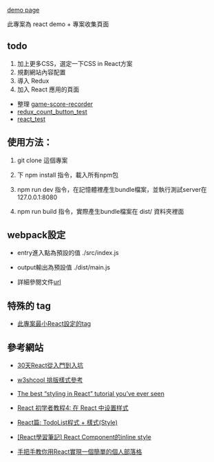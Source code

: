[demo page](https://nicehorse06.github.io/demo-collections/dist/index.html)

此專案為 react demo + 專案收集頁面

## todo

1. 加上更多CSS，選定一下CSS in React方案
2. 規劃網站內容配置
3. 導入 Redux 
4. 加入 React 應用的頁面

* 整理 [game-score-recorder](https://github.com/nicehorse06/game-score-recorder)
* [redux_count_button_test](https://github.com/nicehorse06/redux_count_button_test)
* [react_test](https://github.com/nicehorse06/react_test)

## 使用方法：

1. git clone 這個專案

2. 下 npm install 指令，載入所有npm包

3. npm run dev 指令，在記憶體裡產生bundle檔案，並執行測試server在 127.0.0.1:8080

4. npm run build 指令，實際產生bundle檔案在 dist/ 資料夾裡面

## webpack設定

* entry進入點為預設的值 ./src/index.js

* output輸出為預設值 ./dist/main.js

* 詳細參閱文件[url](https://webpack.js.org/concepts/)

## 特殊的 tag

* [此專案最小React設定的tag](https://github.com/nicehorse06/demo-collections/tree/v0.0.1)

## 參考網站
* [30天React從入門到入坑](https://ithelp.ithome.com.tw/users/20107317/ironman/1261)

* [w3shcool 排版樣式參考](https://www.w3schools.com/css/css_templates.asp)

* [The best “styling in React” tutorial you’ve ever seen](https://blog.logrocket.com/the-best-styling-in-react-tutorial-youve-ever-seen-676f1284b945)

* [React 初学者教程4: 在 React 中设置样式](https://www.w3cplus.com/react/styling-in-react.html)

* [React篇: TodoList程式 + 樣式(Style)](https://github.com/eyesofkids/ironman2017/tree/master/day19_todolist_style/)

* [[React學習筆記] React Component的inline style](https://andy6804tw.github.io/2018/02/02/styling-react-components/)

* [手把手教你用React實現一個簡單的個人部落格](https://codertw.com/%E8%BB%9F%E9%AB%94%E9%96%8B%E7%99%BC%E5%B7%A5%E5%85%B7/26994/)
